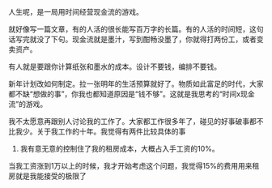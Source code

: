 人生呢，是一局用时间经营现金流的游戏。



就好像写一篇文章，有的人活的很长能写百万字的长篇。有的人活的时间短，这句话写完就没了下句。现金流就是墨汁，写到酣畅没墨了，你就得打两份工，或者变卖资产。

有人就是要跟你计算纸张和墨水的成本。设计不要钱，编排不要钱。

新年计划改如何制定。拉一张明年的生活预算就好了。物质如此富足的时代，大家都不缺“想做的事”，你我也都知道原因是“钱不够”。这就是我思考的“时间x现金流”的游戏。

我不太愿意再跟别人讨论我的工作了。大家都工作很多年了，碰见的好事破事都不比我少。关于我工作的十年。我觉得有两件比较具体的事

1. 我有意无意的控制住了我的租房成本，大概占入手工资的10%。


  当我工资涨到1万以上的时候，我才开始考虑这个问题，我觉得15%的费用用来租房就是我能接受的极限了

